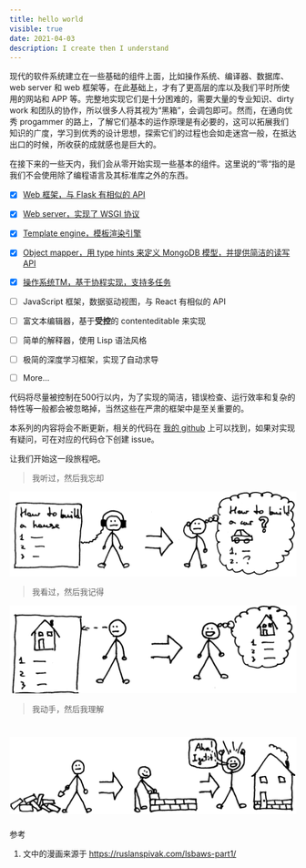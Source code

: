 ```yaml
---
title: hello world
visible: true
date: 2021-04-03
description: I create then I understand
---
```


现代的软件系统建立在一些基础的组件上面，比如操作系统、编译器、数据库、web server 和 web 框架等，在此基础上，才有了更高层的库以及我们平时所使用的网站和 APP 等。完整地实现它们是十分困难的，需要大量的专业知识、dirty work 和团队的协作，所以很多人将其视为“黑箱”，会调包即可。然而，在通向优秀 progammer 的路上，了解它们基本的运作原理是有必要的，这可以拓展我们知识的广度，学习到优秀的设计思想，探索它们的过程也会如走迷宫一般，在抵达出口的时候，所收获的成就感也是巨大的。

在接下来的一些天内，我们会从零开始实现一些基本的组件。这里说的“零“指的是我们不会使用除了编程语言及其标准库之外的东西。

- [x] [Web 框架，与 Flask 有相似的 API](#)

- [x] [Web server，实现了 WSGI 协议 ](#)

- [x] [Template engine，模板渲染引擎](#)

- [x] [Object mapper，用 type hints 来定义 MongoDB 模型，并提供简洁的读写 API](#)

- [x] [操作系统TM，基于协程实现，支持多任务](#)

- [ ] JavaScript 框架，数据驱动视图，与 React 有相似的 API

- [ ] 富文本编辑器，基于**受控**的 contenteditable 来实现

- [ ] 简单的解释器，使用 Lisp 语法风格

- [ ] 极简的深度学习框架，实现了自动求导

- [ ] More...

代码将尽量被控制在500行以内，为了实现的简洁，错误检查、运行效率和复杂的特性等一般都会被忽略掉，当然这些在严肃的框架中是至关重要的。

本系列的内容将会不断更新，相关的代码在 [我的 github](https://github.com/cymoo) 上可以找到，如果对实现有疑问，可在对应的代码仓下创建 issue。

让我们开始这一段旅程吧。

> 我听过，然后我忘却

![see](./hear.png)

> 我看过，然后我记得

![see](./see.png)

> 我动手，然后我理解

![do](./do.png)
=======
参考

1. 文中的漫画来源于 <https://ruslanspivak.com/lsbaws-part1/>